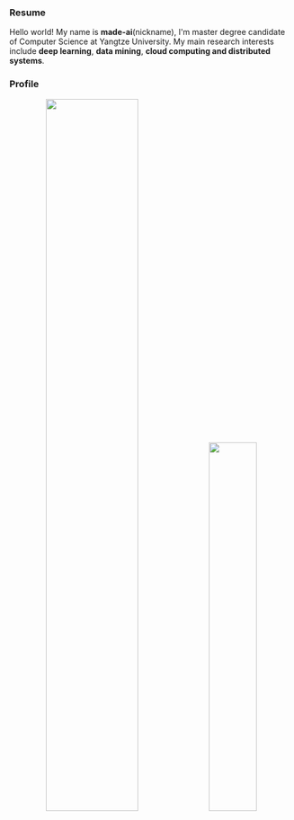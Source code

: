 ### Resume
Hello world! My name is **made-ai**(nickname), I'm master degree candidate of Computer Science at Yangtze University. My main research interests include **deep learning**, **data mining**, **cloud computing and distributed systems**.

### Profile
<center>
<image width="57%" src="https://github-readme-stats.vercel.app/api?username=huangyebiaoke&show_icons=true&theme=vue"/>
<image width="41%" src="https://github-readme-stats.vercel.app/api/top-langs/?username=huangyebiaoke&&langs_count=8&layout=compact&hide=html,javascript,css,Jupyter%20Notebook"/>
</center>

<!-- [![madeai's GitHub stats](https://github-readme-stats.vercel.app/api?username=huangyebiaoke&show_icons=true&theme=vue)](https://blog.madeai.cn)
[![Top Langs](https://github-readme-stats.vercel.app/api/top-langs/?username=huangyebiaoke&&langs_count=6&layout=compact&hide=html,javascript,css,Jupyter%20Notebook)](https://blog.madeai.cn) -->
<!-- ### Some repo
[![Readme Card](https://github-readme-stats.vercel.app/api/pin/?username=huangyebiaoke&repo=huangyebiaoke.github.io)](https://github.com/huangyebiaoke/huangyebiaoke.github.io)
[![Readme Card](https://github-readme-stats.vercel.app/api/pin/?username=huangyebiaoke&repo=data-mining-course&show_owner=true)](https://github.com/huangyebiaoke/data-mining-course) -->
